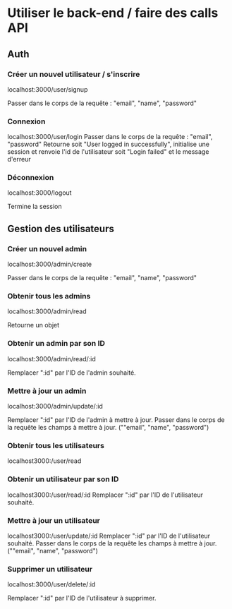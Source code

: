# Utiliser le back-end / faire des calls API 

## Auth

### Créer un nouvel utilisateur / s'inscrire

localhost:3000/user/signup

Passer dans le corps de la requête : "email", "name", "password"

### Connexion 

localhost:3000/user/login
Passer dans le corps de la requête : "email", "password"
Retourne soit "User logged in successfully", initialise une session et renvoie l'id de l'utilisateur soit "Login failed" et le message d'erreur

### Déconnexion 

localhost:3000/logout

Termine la session

## Gestion des utilisateurs 

### Créer un nouvel admin 

localhost:3000/admin/create

Passer dans le corps de la requête : "email", "name", "password"

### Obtenir tous les admins

localhost:3000/admin/read

Retourne un objet

### Obtenir un admin par son ID

localhost:3000/admin/read/:id

Remplacer ":id" par l'ID de l'admin souhaité.

### Mettre à jour un admin

localhost:3000/admin/update/:id

Remplacer ":id" par l'ID de l'admin à mettre à jour.
Passer dans le corps de la requête les champs à mettre à jour. (""email", "name", "password")

### Obtenir tous les utilisateurs 

localhost3000:/user/read

### Obtenir un utilisateur par son ID

localhost3000:/user/read/:id
Remplacer ":id" par l'ID de l'utilisateur souhaité.

### Mettre à jour un utilisateur

localhost3000:/user/update/:id
Remplacer ":id" par l'ID de l'utilisateur souhaité.
Passer dans le corps de la requête les champs à mettre à jour. (""email", "name", "password")

### Supprimer un utilisateur

localhost:3000/user/delete/:id

Remplacer ":id" par l'ID de l'utilisateur à supprimer.



